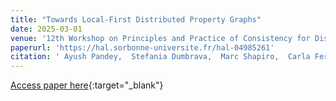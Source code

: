 ```yaml
---
title: "Towards Local-First Distributed Property Graphs"
date: 2025-03-01
venue: '12th Workshop on Principles and Practice of Consistency for Distributed Data (PaPoC)'
paperurl: 'https://hal.sorbonne-universite.fr/hal-04985261'
citation: ' Ayush Pandey,  Stefania Dumbrava,  Marc Shapiro,  Carla Ferreira,  M{\&apos;a}rio Pereira,  Nuno Pregui{\c c}a, &quot;Towards Local-First Distributed Property Graphs.&quot; 12th Workshop on Principles and Practice of Consistency for Distributed Data (PaPoC), 2025.'
---
```

[Access paper here](https://hal.sorbonne-universite.fr/hal-04985261){:target="_blank"}
